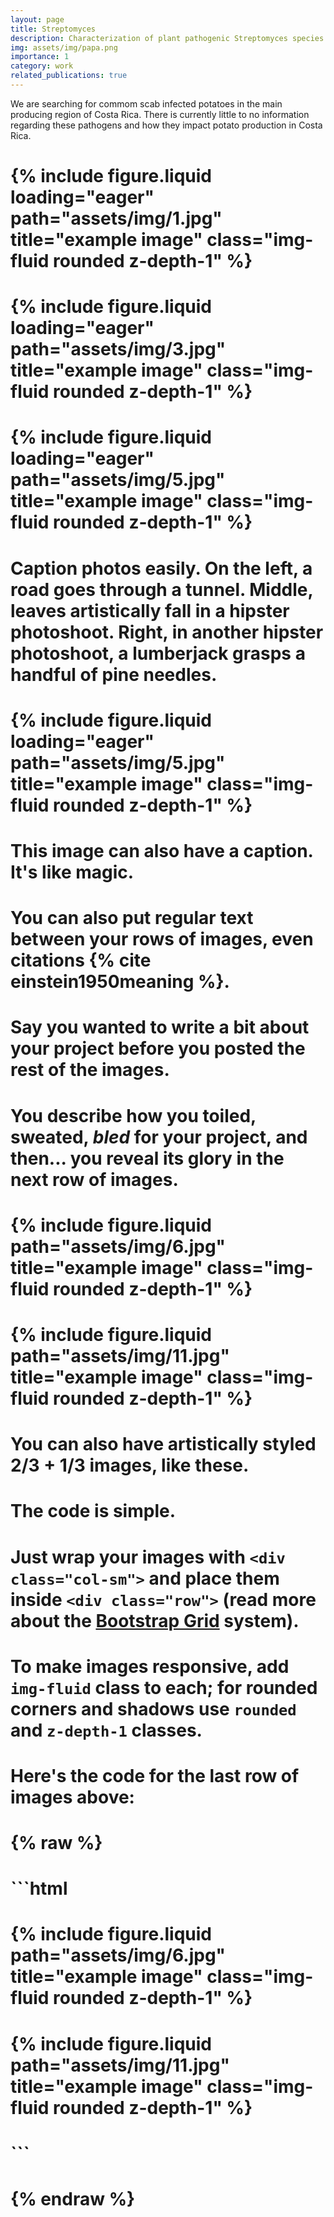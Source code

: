 ```yaml
---
layout: page
title: Streptomyces
description: Characterization of plant pathogenic Streptomyces species infecting potatoes in Costa Rica
img: assets/img/papa.png
importance: 1
category: work
related_publications: true
---
```


We are searching for commom scab infected potatoes in the main producing region of Costa Rica. There is currently little to no information regarding these pathogens and how they impact potato production in Costa Rica.

# <div class="row">
#    <div class="col-sm mt-3 mt-md-0">
#        {% include figure.liquid loading="eager" path="assets/img/1.jpg" title="example image" class="img-fluid rounded z-depth-1" %}
#    </div>
#    <div class="col-sm mt-3 mt-md-0">
#        {% include figure.liquid loading="eager" path="assets/img/3.jpg" title="example image" class="img-fluid rounded z-depth-1" %}
#    </div>
#    <div class="col-sm mt-3 mt-md-0">
#        {% include figure.liquid loading="eager" path="assets/img/5.jpg" title="example image" class="img-fluid rounded z-depth-1" %}
#    </div>
# </div>
# <div class="caption">
#    Caption photos easily. On the left, a road goes through a tunnel. Middle, leaves artistically fall in a hipster photoshoot. Right, in another hipster photoshoot, a lumberjack grasps a handful of pine needles.
# </div>
# <div class="row">
#    <div class="col-sm mt-3 mt-md-0">
#        {% include figure.liquid loading="eager" path="assets/img/5.jpg" title="example image" class="img-fluid rounded z-depth-1" %}
#    </div>
# </div>
# <div class="caption">
#    This image can also have a caption. It's like magic.
# </div>

# You can also put regular text between your rows of images, even citations {% cite einstein1950meaning %}.
# Say you wanted to write a bit about your project before you posted the rest of the images.
# You describe how you toiled, sweated, _bled_ for your project, and then... you reveal its glory in the next row of images.

# <div class="row justify-content-sm-center">
#    <div class="col-sm-8 mt-3 mt-md-0">
#        {% include figure.liquid path="assets/img/6.jpg" title="example image" class="img-fluid rounded z-depth-1" %}
#    </div>
#    <div class="col-sm-4 mt-3 mt-md-0">
#        {% include figure.liquid path="assets/img/11.jpg" title="example image" class="img-fluid rounded z-depth-1" %}
#    </div>
# </div>
# <div class="caption">
#    You can also have artistically styled 2/3 + 1/3 images, like these.
# </div>

# The code is simple.
# Just wrap your images with `<div class="col-sm">` and place them inside `<div class="row">` (read more about the <a href="https://getbootstrap.com/docs/4.4/layout/grid/">Bootstrap Grid</a> system).
# To make images responsive, add `img-fluid` class to each; for rounded corners and shadows use `rounded` and `z-depth-1` classes.
# Here's the code for the last row of images above:

# {% raw %}

# ```html
# <div class="row justify-content-sm-center">
#  <div class="col-sm-8 mt-3 mt-md-0">
#    {% include figure.liquid path="assets/img/6.jpg" title="example image" class="img-fluid rounded z-depth-1" %}
#  </div>
#  <div class="col-sm-4 mt-3 mt-md-0">
#    {% include figure.liquid path="assets/img/11.jpg" title="example image" class="img-fluid rounded z-depth-1" %}
#  </div>
# </div>
# ```

# {% endraw %}
